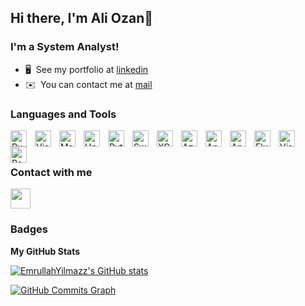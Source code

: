 ## Hi there, I'm Ali Ozan👋

### I'm a System Analyst!
* 🖥️  See my portfolio at [linkedin](http://www.linkedin.com/in/aoo/)
* ✉️  You can contact me at [mail](mailto:ozanozmelek@gmail.com)


### Languages and Tools
<p align=""left>
<img align="left" alt="Pycharm" width="26px" src="https://cdn.jsdelivr.net/gh/devicons/devicon/icons/pycharm/pycharm-plain.svg" style="padding-right:10px;" />
<img align="left" alt="Visual Studio Code" width="26px" src="https://cdn.jsdelivr.net/gh/devicons/devicon/icons/vscode/vscode-original.svg" style="padding-right:10px;" />
<img align="left" alt="MsSQL" width="26px" src="https://cdn.jsdelivr.net/gh/devicons/devicon/icons/microsoftsqlserver/microsoftsqlserver-plain.svg" style="padding-right:10px;" />
<img align="left" alt="Unity" width="26px" src="https://cdn.jsdelivr.net/gh/devicons/devicon/icons/unity/unity-original.svg" style="padding-right:10px;" />
<img align="left" alt="Python" width="26px" src="https://cdn.jsdelivr.net/gh/devicons/devicon/icons/python/python-original-wordmark.svg" style="padding-right:10px;" />
<img align="left" alt="Swift" width="26px" src="https://cdn.jsdelivr.net/gh/devicons/devicon/icons/swift/swift-original.svg" style="padding-right:10px;" />
<img align="left" alt="XCode" width="26px" src="https://cdn.jsdelivr.net/gh/devicons/devicon/icons/xcode/xcode-original.svg" style="padding-right:10px;" />
 <img align="left" alt="Azure" width="26px" src="https://cdn.jsdelivr.net/gh/devicons/devicon/icons/pycharm/pycharm-plain-wordmark.svg" style="padding-right:10px;" />
 <img align="left" alt="Apache" width="26px" src="https://cdn.jsdelivr.net/gh/devicons/devicon/icons/pycharm/pycharm-plain-wordmark.svg" style="padding-right:10px;" />
 <img align="left" alt="Android Studio" width="26px" src="https://cdn.jsdelivr.net/gh/devicons/devicon/icons/pycharm/pycharm-plain-wordmark.svg" style="padding-right:10px;" />
 <img align="left" alt="Flutter" width="26px" src="https://cdn.jsdelivr.net/gh/devicons/devicon/icons/pycharm/pycharm-plain-wordmark.svg" style="padding-right:10px;" />
 <img align="left" alt="Visual Studio" width="26px" src="https://cdn.jsdelivr.net/gh/devicons/devicon/icons/pycharm/pycharm-plain-wordmark.svg" style="padding-right:10px;" />
<img align="left" alt="PostgreSQL" width="26px" src="https://cdn.jsdelivr.net/gh/devicons/devicon/icons/postgresql/postgresql-original-wordmark.svg" style="padding-right:10px;" />


<br />
<br />

### Contact with me

<p align="left"><a href="https://www.linkedin.com/in/aoo" target="_blank" rel="noreferrer"><img src="https://raw.githubusercontent.com/danielcranney/readme-generator/main/public/icons/socials/linkedin.svg" width="32" height="32" /></a></p>

### Badges

<b>My GitHub Stats</b>

<a href="http://www.github.com/AliSezerYilmaz"><img src="https://github-readme-stats.vercel.app/api?username=manofprogress&show_icons=true&hide=&count_private=true&title_color=0891b2&text_color=ffffff&icon_color=0891b2&bg_color=1c1917&hide_border=true&show_icons=true" alt="EmrullahYilmazz's GitHub stats" /></a>

<a href="http://www.github.com/AliSezerYilmaz"><img src="https://activity-graph.herokuapp.com/graph?username=manofprogress&bg_color=1c1917&color=ffffff&line=0891b2&point=ffffff&area_color=1c1917&area=true&hide_border=true&custom_title=GitHub%20Commits%20Graph" alt="GitHub Commits Graph" /></a>

